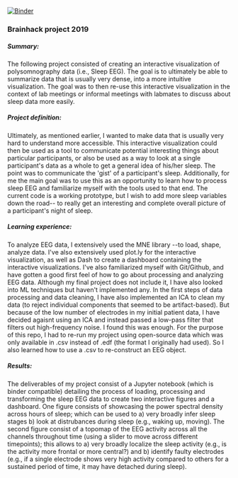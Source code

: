 [![Binder](https://mybinder.org/badge_logo.svg)](https://mybinder.org/v2/gh/mtl-brainhack-school-2019/Soraya-sleep-data-in-PD-patients/master)

### Brainhack project 2019 

##### *Summary:* 
The following project consisted of creating an interactive visualization of polysomnography data (i.e., Sleep EEG). The goal is to ultimately be able to summarize data that is usually very dense, into a more intuitive visualization. The goal was to then re-use this interactive visualization in the context of lab meetings or informal meetings with labmates to discuss about sleep data more easily.

##### *Project definition:* 
Ultimately, as mentioned earlier, I wanted to make data that is usually very hard to understand more accessible. This interactive visualization could then be used as a tool to communicate potential interesting things about particular participants, or also be used as a way to look at a single participant's data as a whole to get a general idea of his/her sleep. The point was to communicate the 'gist' of a participant's sleep. Additionally, for me the main goal was to use this as an opportunity to learn how to process sleep EEG and familiarize myself with the tools used to that end. The current code is a working prototype, but I wish to add more sleep variables down the road-- to really get an interesting and complete overall picture of a participant's night of sleep.

##### *Learning experience:* 
To analyze EEG data, I extensively used the MNE library --to load, shape, analyze data. I've also extensively used plot.ly for the interactive visualization, as well as Dash to create a dashboard containing the interactive visualizations. I've also familiarized myself with Git/Github, and have gotten a good first feel of how to go about processing and analyzing EEG data. Although my final project does not include it, I have also looked into ML techniques but haven't implemented any. In the first steps of data processing and data cleaning, I have also implemented an ICA to clean my data (to reject individual components that seemed to be artifact-based). But because of the low number of electrodes in my initial patient data, I have decided agaisnt using an ICA and instead passed a low-pass filter that filters out high-frequency noise. I found this was enough. For the purpose of this repo, I had to re-run my project using open-source data which was only available in .csv instead of .edf (the format I originally had used). So I also learned how to use a .csv to re-construct an EEG object.

##### *Results:* 
The deliverables of my project consist of a Jupyter notebook (which is binder compatible) detailing the process of loading, processing and transforming the sleep EEG data to create two interactive figures and a dashboard. One figure consists of showcasing the power spectral density across hours of sleep; which can be used to a) very broadly infer sleep stages b) look at distrubances during sleep (e.g., waking up, moving). The second figure consist of a topomap of the EEG activity across all the channels throughout time (using a slider to move across different timepoints); this allows to a) very broadly localize the sleep activity (e.g., is the activity more frontal or more central?) and b) identify faulty electrodes (e.g., if a single electrode shows very high activity compared to others for a sustained period of time, it may have detached during sleep).